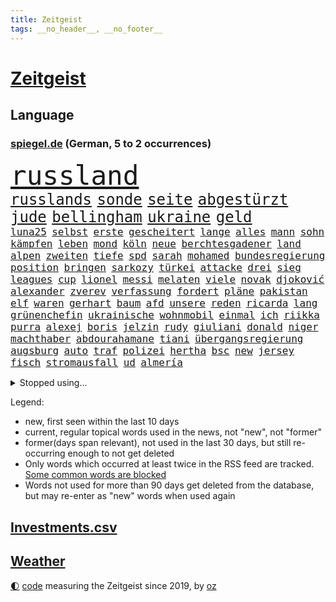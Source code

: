 ```yaml
---
title: Zeitgeist
tags: __no_header__, __no_footer__
---
```


# [Zeitgeist](https://oliz.io/zeitgeist/)

## Language

<h3><a href="https://www.spiegel.de" target="_blank">spiegel.de</a> (German, 5 to 2 occurrences)</h3>
<p style="font-family:monospace">
<span style="font-size:32pt"><a href="news_links.html#russland" class="current">russland</a></span>
<br>
<span style="font-size:18pt"><a href="news_links.html#russlands" class="current">russlands</a></span>
<span style="font-size:18pt"><a href="news_links.html#sonde" class="current">sonde</a></span>
<span style="font-size:18pt"><a href="news_links.html#seite" class="current">seite</a></span>
<span style="font-size:18pt"><a href="news_links.html#abgestürzt" class="current">abgestürzt</a></span>
<span style="font-size:18pt"><a href="news_links.html#jude" class="current">jude</a></span>
<span style="font-size:18pt"><a href="news_links.html#bellingham" class="current">bellingham</a></span>
<span style="font-size:18pt"><a href="news_links.html#ukraine" class="current">ukraine</a></span>
<span style="font-size:18pt"><a href="news_links.html#geld" class="current">geld</a></span>
<br>
<span style="font-size:12pt"><a href="news_links.html#luna25" class="new">luna25</a></span>
<span style="font-size:12pt"><a href="news_links.html#selbst" class="current">selbst</a></span>
<span style="font-size:12pt"><a href="news_links.html#erste" class="current">erste</a></span>
<span style="font-size:12pt"><a href="news_links.html#gescheitert" class="current">gescheitert</a></span>
<span style="font-size:12pt"><a href="news_links.html#lange" class="current">lange</a></span>
<span style="font-size:12pt"><a href="news_links.html#alles" class="current">alles</a></span>
<span style="font-size:12pt"><a href="news_links.html#mann" class="current">mann</a></span>
<span style="font-size:12pt"><a href="news_links.html#sohn" class="current">sohn</a></span>
<span style="font-size:12pt"><a href="news_links.html#kämpfen" class="current">kämpfen</a></span>
<span style="font-size:12pt"><a href="news_links.html#leben" class="current">leben</a></span>
<span style="font-size:12pt"><a href="news_links.html#mond" class="current">mond</a></span>
<span style="font-size:12pt"><a href="news_links.html#köln" class="current">köln</a></span>
<span style="font-size:12pt"><a href="news_links.html#neue" class="current">neue</a></span>
<span style="font-size:12pt"><a href="news_links.html#berchtesgadener" class="new">berchtesgadener</a></span>
<span style="font-size:12pt"><a href="news_links.html#land" class="current">land</a></span>
<span style="font-size:12pt"><a href="news_links.html#alpen" class="current">alpen</a></span>
<span style="font-size:12pt"><a href="news_links.html#zweiten" class="current">zweiten</a></span>
<span style="font-size:12pt"><a href="news_links.html#tiefe" class="current">tiefe</a></span>
<span style="font-size:12pt"><a href="news_links.html#spd" class="current">spd</a></span>
<span style="font-size:12pt"><a href="news_links.html#sarah" class="current">sarah</a></span>
<span style="font-size:12pt"><a href="news_links.html#mohamed" class="current">mohamed</a></span>
<span style="font-size:12pt"><a href="news_links.html#bundesregierung" class="current">bundesregierung</a></span>
<span style="font-size:12pt"><a href="news_links.html#position" class="current">position</a></span>
<span style="font-size:12pt"><a href="news_links.html#bringen" class="current">bringen</a></span>
<span style="font-size:12pt"><a href="news_links.html#sarkozy" class="new">sarkozy</a></span>
<span style="font-size:12pt"><a href="news_links.html#türkei" class="current">türkei</a></span>
<span style="font-size:12pt"><a href="news_links.html#attacke" class="current">attacke</a></span>
<span style="font-size:12pt"><a href="news_links.html#drei" class="current">drei</a></span>
<span style="font-size:12pt"><a href="news_links.html#sieg" class="current">sieg</a></span>
<span style="font-size:12pt"><a href="news_links.html#leagues" class="new">leagues</a></span>
<span style="font-size:12pt"><a href="news_links.html#cup" class="current">cup</a></span>
<span style="font-size:12pt"><a href="news_links.html#lionel" class="current">lionel</a></span>
<span style="font-size:12pt"><a href="news_links.html#messi" class="current">messi</a></span>
<span style="font-size:12pt"><a href="news_links.html#melaten" class="new">melaten</a></span>
<span style="font-size:12pt"><a href="news_links.html#viele" class="current">viele</a></span>
<span style="font-size:12pt"><a href="news_links.html#novak" class="current">novak</a></span>
<span style="font-size:12pt"><a href="news_links.html#djoković" class="current">djoković</a></span>
<span style="font-size:12pt"><a href="news_links.html#alexander" class="current">alexander</a></span>
<span style="font-size:12pt"><a href="news_links.html#zverev" class="current">zverev</a></span>
<span style="font-size:12pt"><a href="news_links.html#verfassung" class="current">verfassung</a></span>
<span style="font-size:12pt"><a href="news_links.html#fordert" class="current">fordert</a></span>
<span style="font-size:12pt"><a href="news_links.html#pläne" class="current">pläne</a></span>
<span style="font-size:12pt"><a href="news_links.html#pakistan" class="current">pakistan</a></span>
<span style="font-size:12pt"><a href="news_links.html#elf" class="current">elf</a></span>
<span style="font-size:12pt"><a href="news_links.html#waren" class="current">waren</a></span>
<span style="font-size:12pt"><a href="news_links.html#gerhart" class="new">gerhart</a></span>
<span style="font-size:12pt"><a href="news_links.html#baum" class="current">baum</a></span>
<span style="font-size:12pt"><a href="news_links.html#afd" class="current">afd</a></span>
<span style="font-size:12pt"><a href="news_links.html#unsere" class="current">unsere</a></span>
<span style="font-size:12pt"><a href="news_links.html#reden" class="current">reden</a></span>
<span style="font-size:12pt"><a href="news_links.html#ricarda" class="current">ricarda</a></span>
<span style="font-size:12pt"><a href="news_links.html#lang" class="current">lang</a></span>
<span style="font-size:12pt"><a href="news_links.html#grünenchefin" class="current">grünenchefin</a></span>
<span style="font-size:12pt"><a href="news_links.html#ukrainische" class="current">ukrainische</a></span>
<span style="font-size:12pt"><a href="news_links.html#wohnmobil" class="current">wohnmobil</a></span>
<span style="font-size:12pt"><a href="news_links.html#einmal" class="current">einmal</a></span>
<span style="font-size:12pt"><a href="news_links.html#ich" class="current">ich</a></span>
<span style="font-size:12pt"><a href="news_links.html#riikka" class="current">riikka</a></span>
<span style="font-size:12pt"><a href="news_links.html#purra" class="current">purra</a></span>
<span style="font-size:12pt"><a href="news_links.html#alexej" class="current">alexej</a></span>
<span style="font-size:12pt"><a href="news_links.html#boris" class="current">boris</a></span>
<span style="font-size:12pt"><a href="news_links.html#jelzin" class="new">jelzin</a></span>
<span style="font-size:12pt"><a href="news_links.html#rudy" class="current">rudy</a></span>
<span style="font-size:12pt"><a href="news_links.html#giuliani" class="current">giuliani</a></span>
<span style="font-size:12pt"><a href="news_links.html#donald" class="current">donald</a></span>
<span style="font-size:12pt"><a href="news_links.html#niger" class="current">niger</a></span>
<span style="font-size:12pt"><a href="news_links.html#machthaber" class="current">machthaber</a></span>
<span style="font-size:12pt"><a href="news_links.html#abdourahamane" class="new">abdourahamane</a></span>
<span style="font-size:12pt"><a href="news_links.html#tiani" class="new">tiani</a></span>
<span style="font-size:12pt"><a href="news_links.html#übergangsregierung" class="new">übergangsregierung</a></span>
<span style="font-size:12pt"><a href="news_links.html#augsburg" class="current">augsburg</a></span>
<span style="font-size:12pt"><a href="news_links.html#auto" class="current">auto</a></span>
<span style="font-size:12pt"><a href="news_links.html#traf" class="current">traf</a></span>
<span style="font-size:12pt"><a href="news_links.html#polizei" class="current">polizei</a></span>
<span style="font-size:12pt"><a href="news_links.html#hertha" class="current">hertha</a></span>
<span style="font-size:12pt"><a href="news_links.html#bsc" class="current">bsc</a></span>
<span style="font-size:12pt"><a href="news_links.html#new" class="current">new</a></span>
<span style="font-size:12pt"><a href="news_links.html#jersey" class="new">jersey</a></span>
<span style="font-size:12pt"><a href="news_links.html#fisch" class="current">fisch</a></span>
<span style="font-size:12pt"><a href="news_links.html#stromausfall" class="current">stromausfall</a></span>
<span style="font-size:12pt"><a href="news_links.html#ud" class="new">ud</a></span>
<span style="font-size:12pt"><a href="news_links.html#almería" class="new">almería</a></span>
</p>
<details>
<summary>Stopped using...</summary>
<p class="former" style="font-size:12pt">
fort(1032) aufgefordert(1031) coronakrise(1031) einzelne(1031) rasant(1031) einwohner(1030) flüge(1030) gründer(1030) humanitäre(1030) reform(1030) sicherheitskräfte(1030) investoren(1029) kliniken(1029) recep(1029) tayyip(1029) abstimmen(1028) diesel(1028) erteilt(1028) landesregierung(1028) scheinen(1028) serie(1028) solidarität(1028) verschieben(1028) zuschauer(1028) bundesländer(1027) deutlichen(1027) protestiert(1027) taylor(1027) wofür(1027) arsenal(1026) berichte(1026) csu(1026) geboten(1026) kapitän(1026) landtag(1026) trainieren(1026) bundesländern(1025) ersetzen(1025) geeinigt(1025) is(1025) johnson(1025) kontrollieren(1025) mediziner(1025) passen(1025) verteilt(1025) angeblichen(1024) entschuldigt(1024) generalsekretär(1024) juden(1024) tests(1024) belgien(1023) jens(1023) landkreis(1023) minderheit(1023) umsatz(1023) beschwerden(1022) hinweisen(1022) ifoinstitut(1022) kaputt(1022) oberbürgermeister(1022) reduziert(1022) schiedsrichter(1022) strengere(1022) verändern(1022) widerspruch(1022) hintergründe(1021) i(1021) kleines(1021) moderne(1021) präsidentschaftswahl(1021) standort(1021) heil(1020) hubertus(1020) zusammenhang(1020) fragt(1019) menschenleben(1019) triumph(1019) punkten(1018) störung(1018) tatverdächtigen(1018) davor(1017) dementiert(1017) meist(1017) bereiten(1016) schritte(1016) tragödie(1016) ungarns(1016) ursachen(1016) brite(1015) hielten(1015) präsidentin(1015) pünktlich(1015) schwierige(1015) stadion(1015) normalität(1014) philipp(1014) haushalte(1013) sowie(1013) bundesstaat(1012) kommende(1012) verspielt(1012) auftrag(1011) wunder(1011) 600(1008) genauso(1008) gold(1008) februar(1007) pfund(1007) aufgetaucht(1006) steffen(1006) entschuldigung(1004) monats(1004) skeptisch(1004) syrer(1002) gemeinsames(1001) eigenes(1000) unzufrieden(1000) bundesverfassungsgericht(999) landet(998) popstar(998) apps(995) fortsetzung(994) kassieren(993) abhängig(992) aufgabe(989) afrikas(988) georg(988) provoziert(987) gerieten(986) vorläufig(983) grüner(978) konzert(977) ära(977) ausgetragen(975) elizabeth(974) coronaimpfung(957) leiter(949) wetterdienst(941) cent(926) langjährige(921) anfeindungen(901) zusammenbruch(892) demnächst(888) autobahnen(886) angebote(849) verlag(833) stoltenberg(826) verdi(766) irre(755) mächtigen(746) gremium(735) fluten(728) beeinträchtigt(723) energiepreise(708) funktionen(705) hoffenheim(698) preiserhöhungen(694) 73(691) erreichte(684) nfl(677) vorfeld(677) einigt(669) demo(664) station(663) abschreckung(661) bettina(661) gewachsen(650) verständigt(650) größtem(642) 41(641) härte(633) stadtteil(633) tödlichem(629) schienen(620) schusswaffen(617) historischer(614) promis(604) innenministerin(599) zustimmung(598) pink(597) oligarchen(595) 87(592) bat(583) genehmigt(581) spielern(563) pekings(556) vergleichsweise(552) bürgerkrieg(550) helikopter(550) fremd(549) klingen(544) einheiten(543) 49(541) flughäfen(536) umfragen(534) geplanter(529) vereinigung(528) 98(527) jennifer(523) betrugs(522) 19jährige(521) nukleare(511) töchter(508) profitierte(507) söhne(505) beschuldigten(502) zugegeben(499) patrick(498) finnische(496) günstige(493) messerattacke(491) koch(490) hochrangige(489) natobeitritt(485) ausstieg(480) fox(480) schwarzes(475) weichen(475) schwerverletzte(474) humor(473) diplomat(471) vermisster(464) versöhnung(458) gäbe(457) export(453) verhängnis(453) trocken(452) verärgert(450) usschauspieler(446) dinner(445) lustig(445) prinzessin(443) konzerte(442) erleichtert(441) besitzt(440) konkurrenten(433) fire(431) umwelthilfe(427) bedarf(426) empfehlungen(423) galten(421) jugendlicher(421) anwältin(420) exmann(420) leopardpanzer(420) inmitten(418) neuseelands(414) yorks(413) therapien(412) prompt(411) valley(409) risiken(408) attraktiver(407) sahen(406) plädieren(401) einleiten(395) versorgen(395) braun(394) bundeskartellamt(394) kontroversen(393) großeltern(388) usrepublikaner(388) berlinneukölln(386) kilo(386) starkwatzinger(384) solches(383) verstanden(379) ähnlichen(378) freispruch(376) aussteigen(375) nachhaltigkeit(370) diana(365) offenlegen(365) bildband(363) wärmepumpen(362) vereinbarten(361) bürgergeld(360) schlimmeres(360) disney(358) rbb(357) spitzen(357) okay(351) streiks(351) strenge(348) schickte(344) marken(343) herunter(342) verstöße(340) missverständnis(338) töne(337) biografie(336) nackt(335) verbündeter(330) finnen(329) freigegeben(329) zutritt(329) talkshow(328) kontroverse(326) gratis(325) gewaltsam(323) salihamidžić(322) beton(321) rassistischer(321) ausgestattet(319) finanzministerium(319) entzieht(317) vaters(314) astronauten(313) vereinbarung(312) verstorbene(311) einsamkeit(307) irland(307) rückschlägen(305) erzeugerpreise(303) gerecht(303) sportdirektor(302) lakers(299) härtesten(296) langes(295) verhelfen(295) bnd(294) großeinsatz(294) kommissar(294) freundschaft(293) forschung(290) übergewicht(287) cyberangriff(281) absolviert(280) taucher(280) beworfen(277) autorinnen(275) gestohlenen(274) umfassende(274) zulassen(274) verehrt(273) beantragen(271) eric(271) beratung(269) one(264) flugabwehr(261) überragt(261) wirtschaftliche(260) kampfjets(259) ausgemacht(256) trotzen(256) herrmann(255) redet(254) renner(254) finanzaufsicht(253) 14jähriger(252) abbauen(252) basf(252) benedikt(251) berühmteste(249) wegfallen(248) amtsgericht(247) überzeugen(247) euphorie(245) angriffskrieges(244) bafin(242) technologien(242) gipfeltreffen(240) schränken(240) fenster(238) vorverkauf(238) check(235) steigern(235) gelsenkirchen(234) erwähnt(232) muster(232) trauern(232) besitzen(230) erstickt(230) hürde(227) exportieren(226) streitigkeiten(226) warnstreik(226) mühsam(224) entsprechendes(223) leblos(222) pionier(222) umstrittenes(222) handelspartner(221) pfarrer(220) evg(219) unglaublich(219) salat(218) verkehrspolitik(218) gegründet(217) heimische(216) überflüssig(215) viertagewoche(214) satellitenbild(213) thailands(213) redaktion(212) verdreifacht(212) vorstand(212) umstrittener(211) hinkt(210) vorfälle(210) hoffentlich(209) reederei(209) krawallen(208) guardian(207) meiste(207) nepal(207) staatsgebiet(206) dieb(205) ignorieren(205) einträge(203) batic(202) bibel(202) botschafterin(202) komplizierten(202) leitmayr(202) 69(201) eiltempo(201) meditation(200) mythos(200) flugverkehr(198) gedenken(197) elektrische(194) veröffentlichten(194) heiligen(193) freier(192) geschäftsmann(192) abnehmen(191) alcaraz(191) entlang(191) rivale(190) bewahren(189) springer(189) verdächtigt(189) verwenden(188) aufklären(187) umweltschutz(187) abheben(186) republikanische(186) steigert(186) bergab(185) office(185) bohlen(184) elena(184) bremst(183) theoretisch(182) wiederzufinden(182) gegenstand(180) akt(178) kläger(178) nötigung(178) sätze(178) achtsamkeit(177) dfl(177) auszeit(176) natomitglied(176) schweres(176) bundesweiten(175) partnern(175) thorsten(175) filmen(174) hasan(174) selfie(174) vorwurfs(174) ambitionen(173) brokstedt(173) kilometern(173) köpfe(173) ibrahim(172) tarifverhandlungen(172) paket(171) delikte(167) traurig(167) anpassen(165) elch(165) nordwesten(165) trier(165) reisten(164) willkür(164) 1998(162) ausgewiesen(161) fraglich(160) pfannkuchen(160) stärkt(160) bewertung(158) detail(157) posse(157) abschiebung(156) felder(156) hundekot(156) on(156) parade(155) ham(154) verlegen(154) arbeitskampf(153) berlinmitte(153) kehren(153) ss(153) betrieblichen(151) umstellung(151) zoos(151) ehrgeizige(150) fahrern(150) komplizen(150) notwehr(150) meeresspiegel(149) söldnerchef(148) wänden(148) elite(147) tattoo(147) aufschluss(146) schwangerschaftsabbrüche(146) worklifebalance(146) ankommen(145) derer(145) wang(145) yi(145) flutkatastrophe(144) ostdeutschen(144) königsetappe(143) römisches(143) ulrike(141) bedrohen(140) optionen(140) vermissen(139) zukünftig(139) fließen(138) geschehen(138) menschenrechtsorganisation(138) griechische(137) hof(137) mecklenburgvorpommerns(137) erholen(136) jesse(136) hausbesitzer(135) jewgenij(135) therapiesitzung(135) bezieht(134) ölraffinerie(134) 900(133) goldschatz(133) natomitgliedschaft(133) vereinte(133) dna(132) gekonnt(132) hauptrolle(132) w(132) bestehende(131) erschaffen(131) erzbischof(131) jakarta(131) wettrennen(131) parlamentarische(130) angelegenheit(129) herausgabe(129) eingeklemmt(128) portal(128) kartellamt(127) niederländischer(127) sprengungen(127) honduras(126) geflüchtet(125) arbeitskräfte(124) hakenkreuze(124) machtdemonstration(124) nordrheinwestfälischen(124) wasserwerfer(124) großvater(122) heutige(122) verhinderte(122) überflutungen(122) behindern(121) mails(121) gedulden(120) robin(120) bundeskriminalamt(119) daniil(119) holland(118) lebensgefährliche(118) wappnen(118) brachten(117) deutliches(116) getrennte(116) moore(116) ausbilder(113) beziehen(113) fallengelassen(113) national(113) produkt(113) vertagt(113) inneren(112) abzuschaffen(111) chinapolitik(111) kleinflugzeug(111) verlesen(110) eilantrag(109) empfinden(109) holger(109) prozessen(109) vorausgesetzt(108) senden(107) wahlberechtigte(107) erdogan(106) gendersprache(106) kontern(106) freizeitpark(105) mittendrin(105) prekären(105) hannah(104) hoeneß(104) reue(104) konrad(103) stuft(103) ökosysteme(103) münchens(102) reisepass(101) tanken(101) erwartete(100) kennedy(100) bürgerkriegs(99) justizministerium(98) straßburg(98) turin(98) rechtsextrem(97) schamlos(97) dnatest(96) ausgehen(95) constantin(95) erdbeeren(95) bauwerk(94) straßenverkehr(94) zuneigung(94) 180(93) früchte(93) horror(93) christie(92) court(92) großrazzia(92) medikament(92) abi(91) geldautomaten(91) vorsorglich(91) abgeschlossene(90) girl(90) sony(90) tvansprache(90) löwe(89) meistverkauften(89) betrügerbande(88) bewahrt(88) herausfordernd(88) meilenstein(88) schäfer(88) forces(87) formuliert(87) gebucht(87) gouverneurin(87) rapid(87) schufascore(87) support(87) bestzeit(86) erlangen(86) erläutert(86) erpresser(86) h(86) kanzlei(86) radikalisierung(86) spektakulär(86) uli(86) umkrempeln(86) zimmermann(86) bandenmitglieder(85) blau(85) diebstahl(85) ding(85) kühler(85) serien(85) sudanesischen(85) disput(84) gänswein(84) polizeiinspekteur(84) privatsekretär(84) spielabbruch(84) xvi(84) islamistischer(83) kinofilm(83) prozesstag(83) zehntel(83) zoll(83) call(82) duty(82) etablierten(82) feministinnen(82) herzustellen(82) lehrt(82) reparaturzentrum(82) rice(82) skeptiker(82) stöhnen(82) weltruhm(82) ada(81) einschüchtern(81) eliten(81) falschparker(81) heilige(81) meistgesuchten(81) schirach(81) tegernsee(81) überschwemmen(81) überspringen(81) ausrücken(80) großvaters(80) mittäter(80) rekordsumme(80) versprecher(80) fahrradfahrer(79) massenprotesten(79) vilnius(79) 260(78) dazugelernt(78) fiebertraum(78) herum(78) judith(78) triumphieren(78) zurückfallen(78) byd(77) gegenschlag(77) landesarbeitsgericht(77) litauens(77) lukrativen(77) missverhältnis(77) sabotageverdacht(77) vollkommen(77) filmbranche(76) gosens(76) landtagswahlen(76) meistertrainer(76) verrücktes(76) anhieb(75) imam(75) rückeroberung(75) tragik(75) filmstudios(74) ios(74) lake(74) sheffield(74) störten(74) 70jährige(73) arbeitsministerium(73) dominierten(73) frankfurts(73) militäranalyst(73) spaziergänger(73) strömten(73) zeitfahren(73) meisterfeier(72) traditionen(72) zwischendurch(72) brandbrief(71) gestritten(71) minimieren(71) schiefgehen(71) sparkassen(71) gewollt(70) mangelware(70) vice(70) chaotischen(69) gründerin(69) plate(69) taktik(69) thyssenkrupp(69) umfassender(69) absichtlichen(68) alben(68) befassen(68) marktanteil(68) mehreinnahmen(68) passwort(68) trauriger(68) verlockend(68) altersvorsorge(67) drähte(67) einstufung(67) erinnerten(67) ethnischen(67) light(67) rezeptfreie(67) tauscht(67) sonderbeauftragten(66) stopfen(66) swift(66) ungehalten(66) brutalen(65) dämpft(65) frederik(65) gesang(65) gunst(65) lifestyle(65) steigender(65) umgebaut(65) establishment(64) sechzigerjahren(64) verweigerung(64) activision(63) blizzard(63) kissinger(63) leeds(63) leonie(63) tätige(63) wahlwiederholung(63) beckenbauer(62) bergdorf(62) einzusetzen(62) fotostrecke(62) imageschaden(62) jugendorganisationen(62) lasten(62) rocky(62) staatsfernsehen(62) vorletzte(62) allgegenwärtig(61) bafög(61) ballermann(61) lachen(61) lustige(61) soldatinnen(61) staatsanwälte(61) streaming(61) dramatik(60) evpchef(60) gegenmittel(60) interessenkonflikten(60) plön(60) reagan(60) ronald(60) saudische(60) shell(60) ungestüm(60) versorgungskrise(60) geknüpft(59) luis(59) spargelernte(59) südlich(59) verpackungsmüll(59) waffenpaket(59) exkollegen(58) heat(58) kalkuliert(58) matteo(58) münchentatort(58) schröders(58) exnationalspieler(57) grenzübertritt(57) kassenärztlichen(57) schützenpanzer(57) selbstständig(57) unausgegoren(57) verunglimpft(57) hakte(56) mysteriöse(56) narben(56) 2006(55) dürr(55) gesamtsieg(55) heimischer(55) schub(55) unstimmigkeiten(55) ämtern(55) abfall(54) blockierte(54) bundesministerien(54) schießerei(54) sozialhilfeempfänger(54) tennisolympiasieger(54) verstrickungen(54) murphy(53) playoffaus(53) 77(52) brilliert(52) erlangte(52) ghazi(52) inferno(52) literarisches(52) prozessbeginn(52) römer(52) tonnenweise(52) aufgetreten(51) deutschsprachige(51) hausfrauen(51) nachweis(51) textilien(51) abenteuer(50) atombombe(50) erpressen(50) privater(50) rabattschlacht(50) ressorts(50) unionsfraktionsmanager(50) vorsitzender(50) zulasten(50) 78(49) gelaufen(49) kaltgestellt(49) preist(49) abgeschoben(48) amini(48) geburtstagsgesellschaft(48) jina(48) mahsa(48) zwanzig(48) bremse(47) kiboom(47) missstände(47) mondlandung(47) sanieren(47) seins(47) studios(47) untersuchungskommission(47) urteile(47) überprüft(47) coronaapp(46) dfbpokalfinale(46) farke(46) kapazität(46) lebensunterhalt(46) papstes(46) sinkenden(46) wirtschaftsforscher(46) überresten(46) eroberte(45) jelena(45) auswärtigen(44) dunkelziffer(44) fünfmal(44) rico(44) romane(44) sechster(44) sätzen(44) cessna(43) forschungsministerin(43) fäuste(43) jannik(43) luxemburg(43) protestierende(43) sinner(43) ankündigungen(42) kosovarische(42) totschlag(42) verwaltungsrat(42) zwischenfall(42) albin(41) bezahlte(41) eurofighter(41) kurti(41) melle(41) rammsteinkonzert(41) tarifverträge(41) ultrarechte(41) wirecard(41) zuliebe(41) dokumentenaffäre(40) innern(40) lagern(40) pauschalreisen(40) versammlung(40) 4700(39) abends(39) korallen(39) milan(39) nordamerikanischen(39) regierungsdokumente(39) rekordhitze(39) rybakina(39) singlecharts(39) stonehenge(39) zugspitze(39) beach(38) bergsteigerin(38) bewegende(38) liv(38) reparatur(38) überfluteten(38) aryna(37) belarussin(37) helene(37) olympiastadion(37) sabalenka(37) toskana(37) tschechin(37) unterhalb(37) ölkonzerne(37) 16jährigen(36) landwirten(36) omaha(36) progressiv(36) regenbogenflaggen(36) schweigt(36) turnierstart(36) vorne(36) überfüllte(36) milliardenschweren(35) reparaturen(35) flüchtlingsboot(34) freistaat(34) geparkte(34) lärmen(34) schlichten(34) enger(33) eroberten(33) juliwoche(33) katamaran(33) metachef(33) werkelt(33) ausgeschöpft(32) declan(32) erodieren(32) favoritin(32) flüchtlingskatastrophe(32) hügel(32) kzhäftlinge(32) müllvermeidung(32) nationaltorhüter(32) tumulte(32) flüchtlingen(31) fortsetzt(31) iga(31) now(31) poltert(31) smartwatches(31) sommerloch(31) speak(31) stellplätze(31) widerlegt(31) świątek(31) artgenossen(30) berauscht(30) diebesbande(30) huldigt(30) kupferhersteller(30) langjährigen(30) trikots(30) verholfen(30) verlusten(30) viertelmillion(30) vorschlagen(30) 1971(29) beitreten(29) buhlen(29) chinastrategie(29) finalsieg(29) gießen(29) hangar(29) stellenabbau(29) aufzusetzen(28) landkreise(28) pass(28) allgemeine(27) angelaufen(27) brennendes(27) bundestagswahl(27) costners(27) dreitägige(27) elton(27) jane(27) locker(27) natogipfel(27) sauer(27) seitenhieb(27) strafverfahren(27) zehntausend(27) gelb(26) oecdstudie(26) scheidungskrieg(26) urin(26) wertet(26) abhängigkeiten(25) achterbahn(25) freibädern(25) hetzt(25) indirekt(25) irlands(25) marsch(25) playstation(25) rsfmiliz(25) sanktionsliste(25) verunsicherung(25) warnungen(25) aussuchen(24) freizeit(24) inselgruppe(24) raucher(24) wettbewerber(24) ataman(23) ferda(23) ferngesteuerte(23) handgelenk(23) krumbiegel(23) leuchtet(23) radwege(23) schlüsselfigur(23) senats(23) supermärkte(23) beitrittseinladung(22) fertiger(22) flüchtlingskrise(22) freiwasserschwimmer(22) militärbündnis(22) psychologische(22) radweg(22) symptomen(22) weitverbreitet(22) wimbledon(22) architekten(21) benötigten(21) eigenlob(21) korans(21) prigoschins(21) tätigkeiten(21) verbrennung(21) vermittelt(21) wagnerkämpfer(21) wagnerrevolte(21) zulieferer(21) abgeworben(20) android(20) holten(20) modernes(20) randale(20) randalierende(20) wagneraufstand(20) wagnermeuterei(20) zäsur(20) antidiskriminierungsbeauftragte(19) busse(19) chemiekonzern(19) datenlecks(19) dumme(19) lovebinde(19) rheinlandpfälzischen(19) schleswigholsteinische(19) wmtest(19) zusammengestellt(19) übereinstimmenden(19) überschwemmt(19) barker(18) bitteren(18) kahl(18) kourtney(18) porträt(18) rekordhalter(18) travis(18) verkaufte(18) verkehrswende(18) belohnen(17) schweinfurt(17) studienfinanzierung(17) 32000(16) afdhöhenflug(16) dehydrierung(16) neukunden(16) nördlich(16) zunutze(16) berufliche(15) fahrgast(15) gelbe(15) gleichheit(15) ifopräsident(15) jasper(15) kirchen(15) philipsen(15) schadstoffen(15) sprinter(15) warmen(15) weltfußballer(15) oberbefehlshaber(14) surowikin(14) threads(14) twitterkonkurrent(14) untreue(14) weltbild(14) dänische(13) feuchte(13) hüther(13) komisch(13) maroden(13) massencrash(13) verwahrt(13) weltregionen(13) edwin(12) hintermänner(12) hirnblutung(12) ladesäule(12) meetings(12) raste(12) rattenfänger(12) sar(12) sofortige(12) torwartlegende(12) unzufriedenheit(12) verschreiben(12) archäologie(11) böschung(11) limits(11) perfekter(11)
</p>
</details>
<p>Legend:
<ul>
<li><span class="new">new</span>, first seen within the last 10 days</li>
<li><span class="current">current</span>, regular topical words used in the news, not "new", not "former"</li>
<li><span class="former">former(days span relevant)</span>, not used in the last 30 days, but still re-occurring enough to not get deleted</li>
<li>Only words which occurred at least twice in the RSS feed are tracked. <a href="language/filters.py">Some common words are blocked</a></li>
<li>Words not used for more than 90 days get deleted from the database, but may re-enter as "new" words when used again</li>
</ul>
</p>

## [Investments](investments.html)[.csv](investments.csv)

## [Weather](weather.html)

<footer>
<a href="javascript:toggleTheme()" class="nav">🌓</a>
<a href="https://github.com/ooz/zeitgeist">code</a> measuring the Zeitgeist since 2019, by <a href="https://oliz.io">oz</a>
</footer>
